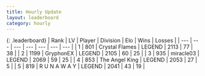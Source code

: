 ```yaml
---
title: Hourly Update
layout: leaderboard
category: hourly
---
```


{: .leaderboard}
| Rank | LV | Player | Division | Elo | Wins | Losses |
| --- | --- | --- | --- | --- | --- | --- |
| <span data-change="0">1</span> | 801 | <span title="ID: 163201">Crystal Flames</span> | LEGEND | <span data-change="0">2113</span> | <span data-change="0">77</span> | <span data-change="0">38</span> |
| <span data-change="0">2</span> | 1199 | <span title="ID: 315148">GryphonEX</span> | LEGEND | <span data-change="13">2105</span> | <span data-change="2">60</span> | <span data-change="0">25</span> |
| <span data-change="0">3</span> | 935 | <span title="ID: 416373">miracle03</span> | LEGEND | <span data-change="0">2069</span> | <span data-change="0">59</span> | <span data-change="0">25</span> |
| <span data-change="0">4</span> | 853 | <span title="ID: 547162">The Angel King</span> | LEGEND | <span data-change="0">2053</span> | <span data-change="0">27</span> | <span data-change="0">5</span> |
| <span data-change="0">5</span> | 819 | <span title="ID: 66144">R U N A W A Y</span> | LEGEND | <span data-change="0">2041</span> | <span data-change="0">43</span> | <span data-change="0">19</span> |